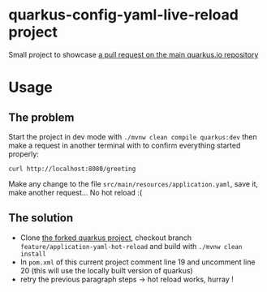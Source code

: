 # quarkus-config-yaml-live-reload project

Small project to showcase [a pull request on the main quarkus.io repository](https://github.com/quarkusio/quarkus/pull/6386)

# Usage

## The problem

Start the project in dev mode with `./mvnw clean compile quarkus:dev` then make a request in another terminal with to confirm
 everything started properly:
```
curl http://localhost:8080/greeting
```

Make any change to the file `src/main/resources/application.yaml`, save it, make another request... No hot reload :(

## The solution

- Clone [the forked quarkus project](https://github.com/devauxbr/quarkus/tree/feature/application-yaml-hot-reload), checkout branch `feature/application-yaml-hot-reload` and build with `./mvnw clean install`
- In `pom.xml` of this current project comment line 19 and uncomment line 20 (this will use the locally built version of quarkus)
- retry the previous paragraph steps -> hot reload works, hurray !
